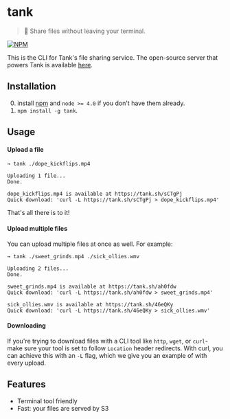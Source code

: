 # tank

> :floppy_disk: Share files without leaving your terminal.

[![NPM](https://nodei.co/npm/tank.png?global=true)](https://nodei.co/npm/tank/)

This is the CLI for Tank's file sharing service. The open-source server that powers Tank is available [here](https://github.com/tankfs/tank-server).

## Installation
0. install [npm](https://npmjs.com/) and `node >= 4.0` if you don't have them already.
1. `npm install -g tank`.

## Usage

#### Upload a file
    → tank ./dope_kickflips.mp4

```
Uploading 1 file...
Done.

dope_kickflips.mp4 is available at https://tank.sh/sCTgPj
Quick download: 'curl -L https://tank.sh/sCTgPj > dope_kickflips.mp4'
```

That's all there is to it!

#### Upload multiple files

You can upload multiple files at once as well. For example:

    → tank ./sweet_grinds.mp4 ./sick_ollies.wmv

```
Uploading 2 files...
Done.

sweet_grinds.mp4 is available at https://tank.sh/ah0fdw
Quick download: 'curl -L https://tank.sh/ah0fdw > sweet_grinds.mp4'

sick_ollies.wmv is available at https://tank.sh/46eQKy
Quick download: 'curl -L https://tank.sh/46eQKy > sick_ollies.wmv'
```

#### Downloading

If you're trying to download files with a CLI tool like `http`, `wget`, or `curl`- make sure your tool is set to follow `Location` header redirects. With curl, you can achieve this with an `-L` flag, which we give you an example of with every upload.

## Features

- Terminal tool friendly
- Fast: your files are served by S3
